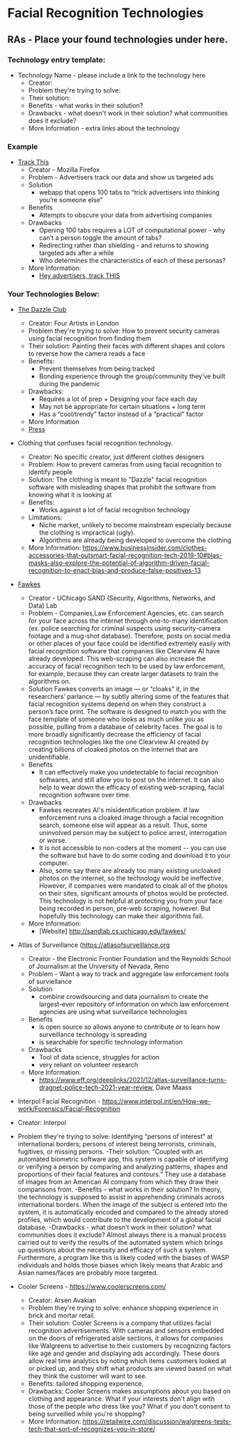 # Facial Recognition Technologies

## RAs - Place your found technologies under here. 

### Technology entry template:
- Technology Name - please include a link to the technology here
  - Creator:
  - Problem they're trying to solve:
  - Their solution:
  - Benefits - what works in their solution?
  - Drawbacks - what doesn't work in their solution? what communities does it exclude? 
  - More Information - extra links about the technology

### Example
- [Track This](https://trackthis.link/)
  - Creator - Mozilla Firefox
  - Problem - Advertisers track our data and show us targeted ads
  - Solution 
    - webapp that opens 100 tabs to “trick advertisers into thinking you’re someone else”
  - Benefits
    -  Attempts to obscure your data from advertising companies
  - Drawbacks
    - Opening 100 tabs requires a LOT of computational power - why can’t a person toggle the amount of tabs?
    - Redirecting rather than shielding - and returns to showing targeted ads after a while
    - Who determines the characteristics of each of these personas?
  - More Information:
    - [Hey advertisers, track THIS](https://blog.mozilla.org/en/products/firefox/hey-advertisers-track-this/)

### Your Technologies Below:
- [The Dazzle Club](https://www.instagram.com/thedazzleclub/?hl=en)
    - Creator: Four Artists in London
    - Problem they're trying to solve: How to prevent security cameras using facial recognition from finding them
    - Their solution: Painting their faces with different shapes and colors to reverse how the camera reads a face
    - Benefits:
        - Prevent themselves from being tracked
        - Bonding experience through the group/community they’ve built during the pandemic
    - Drawbacks: 
        - Requires a lot of prep + Designing your face each day
        - May not be appropriate for certain situations + long term
        - Has a “cool/trendy” factor instead of a “practical” factor
    - More Information 
    - [Press](https://www.codastory.com/authoritarian-tech/london-facial-recognition-facepaint/) 

- Clothing that confuses facial recognition technology.
    - Creator: No specific creator, just different clothes designers
    - Problem: How to prevent cameras from using facial recognition to identify people
    - Solution: The clothing is meant to "Dazzle" facial recognition software with misleading shapes that prohibit the software from knowing what it is looking at
    - Benefits:
        -  Works against a lot of facial recognition technology
    - Limitations:
        - Niche market, unlikely to become mainstream especially because the clothing is impractical (ugly).
        - Algorithms are already being developed to overcome the clothing  
    - More Information: https://www.businessinsider.com/clothes-accessories-that-outsmart-facial-recognition-tech-2019-10#blas-masks-also-explore-the-potential-of-algorithm-driven-facial-recognition-to-enact-bias-and-produce-false-positives-13 

- [Fawkes](http://sandlab.cs.uchicago.edu/fawkes/)
  - Creator - UChicago SAND (Security, Algorithms, Networks, and Data) Lab
  - Problem - Companies,Law Enforcement Agencies, etc. can search for your face across the internet through one-to-many identification (ex. police searching for criminal suspects using security-camera footage and a mug-shot database). Therefore, posts on social media or other places of your face could be identified extremely easily with facial recognition software that companies like Clearview AI have already developed. This web-scraping can also increase the accuracy of facial recognition tech to be used by law enforcement, for example, because they can create larger datasets to train the algorithms on. 
  - Solution 
    Fawkes converts an image — or “cloaks” it, in the researchers’ parlance — by subtly altering some of the features that facial recognition systems depend on when they construct a person’s face print. The software is designed to match you with the face template of someone who looks as much unlike you as possible, pulling from a database of celebrity faces. The goal is to more broadly significantly decrease the efficiency of facial recognition technologies like the one Clearview AI created by creating billions of cloaked photos on the internet that are unidentifiable.
  - Benefits
    -  It can effectively make you undetectable to facial recognition softwares, and still allow you to post on the internet. It can also help to wear down the efficacy of existing web-scraping, facial recognition software over time.
  - Drawbacks
    - Fawkes recreates AI's misidentification problem. If law enforcement runs a cloaked image through a facial recognition search, someone else will appear as a result. Thus, some uninvolved person may be subject to police arrest, interrogation or worse. 
    - It is not accessible to non-coders at the moment -- you can use the software but have to do some coding and download it to your computer. 
    - Also, some say there are already too many existing uncloaked photos on the internet, so the technology would be ineffective. However, if companies were mandated to cloak all of the photos on their sites, significant amounts of photos would be protected. This technology is not helpful at protecting you from your face being recorded in person, pre-web scraping, however. But hopefully this technology can make their algorithms fail. 
  - More Information:
    - [Website] http://sandlab.cs.uchicago.edu/fawkes/


- Atlas of Surveillance (https://atlasofsurveillance.org
  - Creator - the Electronic Frontier Foundation and the Reynolds School of Journalism at the University of Nevada, Reno
  - Problem - Want a way to track and aggregate law enforcement tools of surviellance
  - Solution 
    - combine crowdsourcing and data journalism to create the largest-ever repository of information on which law enforcement agencies are using what surveillance technologies
  - Benefits
    -  is open source so allows anyone to contribute or to learn how surveillance technology is spreading
    -  is searchable for specific technology information
  - Drawbacks
    - Tool of data science, struggles for action
    - very reliant on volunteer research
  - More Information:
    - https://www.eff.org/deeplinks/2021/12/atlas-surveillance-turns-dragnet-police-tech-2021-year-review, Dave Maass


- Interpol Facial Recognition - https://www.interpol.int/en/How-we-work/Forensics/Facial-Recognition
- Creator: Interpol
- Problem they're trying to solve: Identifying “persons of interest” at international borders; persons of interest being terrorists, criminals, fugitives, or missing persons. 
-Their solution: “Coupled with an automated biometric software app, this system is capable of identifying or verifying a person by comparing and analyzing patterns, shapes and proportions of their facial features and contours.”  They use a database of images from an American AI company from which they draw their comparisons from. 
-Benefits - what works in their solution?  In theory, the technology is supposed to assist in apprehending criminals across international borders.  When the image of the subject is entered into the system, it is automatically encoded and compared to the already stored profiles, which would contribute to the development of a global facial database. 
-Drawbacks - what doesn't work in their solution? what communities does it exclude?  Almost always there is a manual process carried out to verify the results of the automated system which brings up questions about the necessity and efficacy of such a system.  Furthermore, a program like this is likely coded with the biases of WASP individuals and holds those biases which likely means that Arabic and Asian names/faces are probably more targeted. 

- Cooler Screens - https://www.coolerscreens.com/ 
  - Creator: Arsen Avakian
  - Problem they're trying to solve: enhance shopping experience in brick and mortar retail.
  - Their solution: Cooler Screens is a company that utilizes facial recognition advertisements. With cameras and sensors embedded on the doors of refrigerated aisle sections, it allows for companies like Walgreens to advertise to their customers by recognizing factors like age and gender and displaying ads accordingly. These doors allow real time analytics by noting which items customers looked at or picked up, and they shift what products are viewed based on what they think the customer will want to see.
  - Benefits: tailored shopping experience, 
  - Drawbacks: Cooler Screens makes assumptions about you based on clothing and appearance. What if your interests don't align with those of the people who dress like you? What if you don't consent to being surveilled while you're shopping?
  - More Information: https://retailwire.com/discussion/walgreens-tests-tech-that-sort-of-recognizes-you-in-store/





